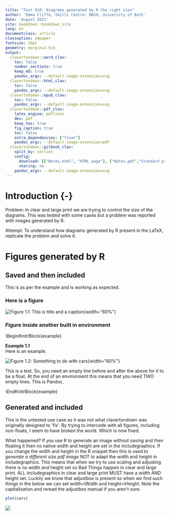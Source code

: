 ```yaml
---
title: "Test 010: Diagrams generated by R the right size"
author: 'Emma Cliffe, Skills Centre: MASH, University of Bath'
date: 'August 2021'
site: bookdown::bookdown_site
lang: en
documentclass: article
classoption: a4paper
fontsize: 10pt
geometry: margin=2.5cm
output:
  clavertondown::word_clav:
    toc: false
    number_sections: true
    keep_md: true
    pandoc_args: --default-image-extension=svg
  clavertondown::html_clav:
    toc: false
    pandoc_args: --default-image-extension=svg
  clavertondown::epub_clav:
    toc: false
    pandoc_args: --default-image-extension=svg
  clavertondown::pdf_clav:
    latex_engine: pdflatex
    dev: pdf
    keep_tex: true
    fig_caption: true
    toc: false
    extra_dependencies: ["float"]
    pandoc_args: --default-image-extension=pdf
  clavertondown::gitbook_clav:
    split_by: section
    config:
      download: [["Notes.html", "HTML page"], ["Notes.pdf","Standard print PDF"], ["NotesClear.pdf","Clear print PDF"], ["NotesLarge.pdf","Large print PDF"], ["Notes.docx","Accessible Word document"], ["Notes.epub","Accessible EPub book" ]]
      sharing: no
    pandoc_args: --default-image-extension=svg
---
```


# Introduction {-}

Problem: In clear and large print we are trying to control the size of the diagrams. This was tested with some cases but a problem was reported with images generated by R.

Attempt: To understand how diagrams generated by R present in the LaTeX, replicate the problem and solve it.

# Figures generated by R

## Saved and then included

This is as per the example and is working as expected.

### Here is a figure



![Figure 1.1: This is title and a caption](./Notes_files/figures/cars-plot-1 "This is the alternative text"){width="60%"}

### Figure inside another built in environment

\BeginKnitrBlock{example}<div class="bookdown-example" custom-style="ExampleStyle" id="exm:unnamed-chunk-1"><span class="exm:unnamed-chunk-1" custom-style="NameStyle"><strong><span id="exm:unnamed-chunk-1"></span>Example 1.1  </strong></span><div>Here is an example.

![Figure 1.2: Something to do with cars](./Notes_files/figures/cars-plot-1   "Some more meaningful alternative text?"){width="60%"}

This is a test. So, you need an empty line before and after the above for it to be a float. At the end of an environment this means that you need TWO empty lines. This is Pandoc.
</div></div>\EndKnitrBlock{example}


## Generated and included

This is the untested use case as it was not what clavertondown was originally designed to 'fix'. By trying to intercede with all figures, including non-floats, I seem to have broken the world. Which is now fixed.

What happened? If you use R to generate an image without saving and then floating it then no native width and height are set in the includegraphics. If you change the width and height in the R snippet then this is used to _generate a different size pdf image_ NOT to adapt the width and height in includegraphics. This means that when we try to use scaling and adjusting there is no width and height set so Bad Things happen in clear and large print. ALL includegraphics in clear and large print MUST have a width AND height set. Luckily we know that adjustbox is present so when we find such things in the below we can set width=\\Width and height=\\Height. Note the capitalisation and reread the adjustbox manual if you aren't sure. 


```r
plot(cars)
```

![](Notes_files/figure-docx/unnamed-chunk-2-1.png)<!-- -->


<!--chapter:end:index.Rmd-->


